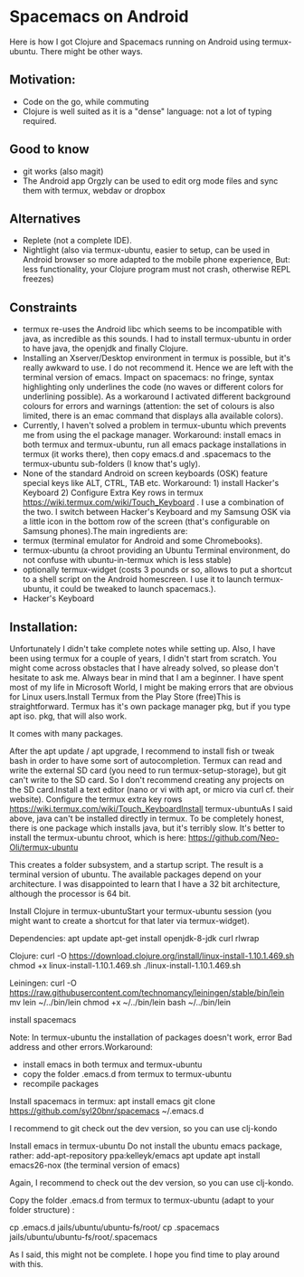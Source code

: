 # Spacemacs on Android


Here is how I got Clojure and Spacemacs running on Android using termux-ubuntu. There might be other ways.

## Motivation:
- Code on the go, while commuting
- Clojure is well suited as it is a "dense" language: not a lot of typing required.

## Good to know
- git works (also magit)
- The Android app Orgzly can be used to edit org mode files and sync them with termux, webdav or dropbox

## Alternatives
- Replete (not a complete IDE).
- Nightlight (also via termux-ubuntu, easier to setup, can be used in Android browser so more adapted to the mobile phone experience, But: less functionality, your Clojure program must not crash, otherwise REPL freezes)

## Constraints
- termux re-uses the Android libc which seems to be incompatible with java, as incredible as this sounds. I had to install termux-ubuntu in order to have java, the openjdk and finally Clojure.
- Installing an Xserver/Desktop environment in termux is possible, but it's really awkward to use. I do not recommend it. Hence we are left with the terminal version of emacs. Impact on spacemacs: no fringe, syntax highlighting only underlines the code (no waves or different colors for underlining possible). As a workaround I activated different background colours for errors and warnings (attention: the set of colours is also limited, there is an emac command that displays alla available colors).
- Currently, I haven't solved a problem in termux-ubuntu which prevents me from using the el package manager. Workaround: install emacs in both termux and termux-ubuntu, run all emacs package installations in termux (it works there), then copy emacs.d and .spacemacs to the termux-ubuntu sub-folders (I know that's ugly).
- None of the standard Android on screen keyboards (OSK) feature special keys like ALT, CTRL, TAB etc. Workaround: 1) install Hacker's Keyboard 2) Configure Extra Key rows in termux https://wiki.termux.com/wiki/Touch_Keyboard . I use a combination of the two. I switch between Hacker's Keyboard and my Samsung OSK via a little icon in the bottom row of the screen (that's configurable on Samsung phones).The main ingredients are:
- termux (terminal emulator for Android and some Chromebooks).
- termux-ubuntu (a chroot providing an Ubuntu Terminal environment, do not confuse with ubuntu-in-termux which is less stable)
- optionally termux-widget (costs 3 pounds or so, allows to put a shortcut to a shell script on the Android homescreen. I use it to launch termux-ubuntu, it could be tweaked to launch spacemacs.).
- Hacker's Keyboard

## Installation:
Unfortunately I didn't take complete notes while setting up. Also, I have been using termux for a couple of years, I didn't start from scratch. You might come across obstacles that I have already solved, so please don't hesitate to ask me. Always bear in mind that I am a beginner. I have spent most of my life in Microsoft World, I might be making errors that are obvious for Linux users.Install Termux from the Play Store (free)This is straightforward. Termux has it's own package manager pkg, but if you type apt iso. pkg, that will also work.

It comes with many packages.

After the apt update / apt upgrade, I recommend to install fish or tweak bash in order to have some sort of autocompletion.
Termux can read and write the external SD card (you need to run termux-setup-storage), but git can't write to the SD card. So I don't recommend creating any projects on the SD card.Install a text editor (nano or vi with apt, or micro via curl cf. their website).
Configure the termux extra key rows https://wiki.termux.com/wiki/Touch_KeyboardInstall termux-ubuntuAs I said above, java can't be installed directly in termux. To be completely honest, there is one package which installs java, but it's terribly slow. It's better to install the termux-ubuntu chroot, which is here:
https://github.com/Neo-Oli/termux-ubuntu

This creates a folder subsystem, and a startup script. The result is a terminal version of ubuntu. The available packages depend on your architecture. I was disappointed to learn that I have a 32 bit architecture, although the processor is 64 bit.

Install Clojure in termux-ubuntuStart your termux-ubuntu session (you might want to create a shortcut for that later via termux-widget).

Dependencies:
apt update
apt-get install openjdk-8-jdk curl rlwrap

Clojure:
curl -O https://download.clojure.org/install/linux-install-1.10.1.469.sh
chmod +x linux-install-1.10.1.469.sh
./linux-install-1.10.1.469.sh

Leiningen:
curl -O https://raw.githubusercontent.com/technomancy/leiningen/stable/bin/lein
mv lein ~/../bin/lein
chmod +x ~/../bin/lein
bash ~/../bin/lein

install spacemacs

Note: In termux-ubuntu the installation of packages doesn't work, error Bad address and other errors.Workaround:
- install emacs in both termux and termux-ubuntu
- copy the folder .emacs.d from  termux to termux-ubuntu
- recompile packages

Install spacemacs in termux:
apt install emacs
git clone https://github.com/syl20bnr/spacemacs ~/.emacs.d

I recommend to git check out the dev version, so you can use clj-kondo

Install emacs in termux-ubuntu
Do not install the ubuntu emacs package, rather:
add-apt-repository ppa:kelleyk/emacs
apt update
apt install emacs26-nox (the terminal version of emacs)

Again, I recommend to check out the dev version, so you can use clj-kondo.

Copy the folder .emacs.d from  termux to termux-ubuntu (adapt to your folder structure) :

cp .emacs.d jails/ubuntu/ubuntu-fs/root/
cp .spacemacs jails/ubuntu/ubuntu-fs/root/.spacemacs

As I said, this might not be complete. I hope you find time to play around with this.
